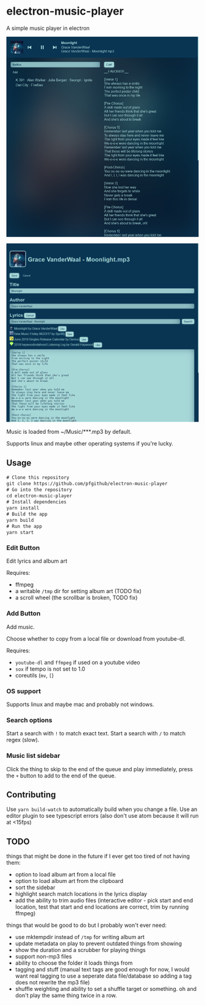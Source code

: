 # electron-music-player

A simple music player in electron

![screenshot](.github/demo-2020-08-26.png)

![screenshot](.github/demo-edit-2020-07-30.png)

Music is loaded from ~/Music/\*\*\*.mp3 by default.

Supports linux and maybe other operating systems if you're lucky.

## Usage

```
# Clone this repository
git clone https://github.com/pfgithub/electron-music-player
# Go into the repository
cd electron-music-player
# Install dependencies
yarn install
# Build the app
yarn build
# Run the app
yarn start
```

### Edit Button

Edit lyrics and album art

Requires:

- ffmpeg
- a writable `/tmp` dir for setting album art (TODO fix)
- a scroll wheel (the scrollbar is broken, TODO fix)

### Add Button

Add music.

Choose whether to copy from a local file or download from youtube-dl.

Requires:

- `youtube-dl` and `ffmpeg` if used on a youtube video
- `sox` if tempo is not set to 1.0
- coreutils (`mv`, `[`)

### OS support

Supports linux and maybe mac and probably not windows.

### Search options

Start a search with `!` to match exact text. Start a search with `/` to match regex (slow).

### Music list sidebar

Click the thing to skip to the end of the queue and play immediately, press the `+` button to add to the end of the queue.

## Contributing

Use `yarn build-watch` to automatically build when you change a file. Use an editor plugin to see typescript errors (also don't use atom because it will run at <15fps)

## TODO

things that might be done in the future if I ever get too tired of not having them:

- option to load album art from a local file
- option to load album art from the clipboard
- sort the sidebar
- highlight search match locations in the lyrics display
- add the ability to trim audio files (interactive editor - pick start and end location, test that start and end locations are correct, trim by running ffmpeg)

things that would be good to do but I probably won't ever need:

- use mktempdir instead of `/tmp` for writing album art
- update metadata on play to prevent outdated things from showing
- show the duration and a scrubber for playing things
- support non-mp3 files
- ability to choose the folder it loads things from
- tagging and stuff (manual text tags are good enough for now, I would want real tagging to use a seperate data file/database so adding a tag does not rewrite the mp3 file)
- shuffle weighting and ability to set a shuffle target or something. oh and don't play the same thing twice in a row.
